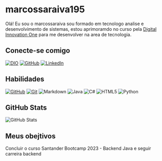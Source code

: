# marcossaraiva195
Olá! Eu sou o marcossaraiva sou formado em tecnologo analise e desenvolvimento de sistemas, estou aprimoramdo no curso pela [Digital Innovation One](https://www.dio.me/) para me desenvolver na area
de tecnologia.

## Conecte-se comigo
[![DIO](https://img.shields.io/badge/DIO-FFF?style=for-the-badge&logo=dio&logoColor=000)](https://www.dio.me/users/marcos_saraiva95)
[![GitHub](https://img.shields.io/badge/GitHub-FFF?style=for-the-badge&logo=github&logoColor=000)](https://github.com/marcossaraiva195)
[![LinkedIn](https://img.shields.io/badge/LinkedIn-FFF?style=for-the-badge&logo=linkedin&logoColor=000)](www.linkedin.com/in/marcos-saraiva-20aa85150/)

## Habilidades

[![GitHub](https://img.shields.io/badge/GitHub-FFF?style=for-the-badge&logo=github&logoColor=000)](https://docs.github.com/)
[![Git](https://img.shields.io/badge/Git-FFF?style=for-the-badge&logo=git&logoColor=000)](https://git-scm.com/doc) 
![Markdown](https://img.shields.io/badge/Markdown-FFF?style=for-the-badge&logo=markdown)
![Java](https://img.shields.io/badge/Java-FFF?style=for-the-badge&logo=java)
![C#](https://img.shields.io/badge/C%23-FFF?style=for-the-badge&logo=c-sharp&logoColor=0E76A8)
![HTML5](https://img.shields.io/badge/HTML-FFF?style=for-the-badge&logo=html5&logoColor=000)
![Python](https://img.shields.io/badge/Python-FFF?style=for-the-badge&logo=python)

## GitHub Stats
![GitHub Stats](https://github-readme-stats.vercel.app/api?username=marcossaraiva195&theme=transparent&bg_color=fff&border_color=fff&show_icons=true&icon_color=fff&title_color=0E76A8&text_color=000)

## Meus obejtivos
Concluir o curso Santander Bootcamp 2023 - Backend Java e seguir carreira backend

